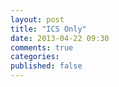 ```yaml
---
layout: post
title: "ICS Only"
date: 2013-04-22 09:30
comments: true
categories: 
published: false
---
```

